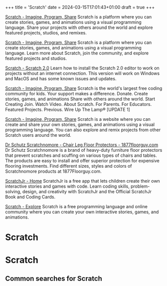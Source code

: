 +++
title = 'Scratch'
date = 2024-03-15T17:01:43+01:00
draft = true
+++

[Scratch - Imagine, Program, Share](https://scratch.mit.edu/)
Scratch is a platform where you can create stories, games, and animations using a visual programming language. Share your projects with others around the world and explore featured projects, studios, and remixes.

[Scratch - Imagine, Program, Share](https://scratch.mit.edu/)
Scratch is a platform where you can create stories, games, and animations using a visual programming language. Learn more about Scratch, join the community, and explore featured projects and studios.

[Scratch - Scratch 2.0](https://scratch.mit.edu/download/scratch2)
Learn how to install the Scratch 2.0 editor to work on projects without an internet connection. This version will work on Windows and MacOS and has some known issues and updates.

[Scratch - Imagine, Program, Share](https://scratch.mit.edu/)
Scratch is the world's largest free coding community for kids. Your support makes a difference. Donate. Create stories, games, and animations Share with others around the world. Start Creating Join. Watch Video. About Scratch. For Parents. For Educators. Featured Projects. Previous. Wire Up The Lamp® [UPDATE 1]

[Scratch - Imagine, Program, Share](https://scratch.mit.edu/)
Scratch is a website where you can create and share your own stories, games, and animations using a visual programming language. You can also explore and remix projects from other Scratch users around the world.

[Dr Schutz Scratchnomore - Chair Leg Floor Protectors - 1877floorguy.com](https://www.1877floorguy.com/scratchnomore.html)
Dr Schutz Scratchnomore is a brand of heavy-duty furniture floor protectors that prevent scratches and scuffing on various types of chairs and tables. The products are easy to install and offer superior protection for expensive flooring investments. Find different sizes, styles and colors of Scratchnomore products at 1877Floorguy.com.

[ScratchJr - Home](https://www.scratchjr.org/)
ScratchJr is a free app that lets children create their own interactive stories and games with code. Learn coding skills, problem-solving, design, and creativity with ScratchJr and the Official ScratchJr Book and Coding Cards.

[Scratch - Explore](https://scratch.mit.edu/explore/projects/games/)
Scratch is a free programming language and online community where you can create your own interactive stories, games, and animations.

Scratch
=======

# Scratch

## Common searches for Scratch
